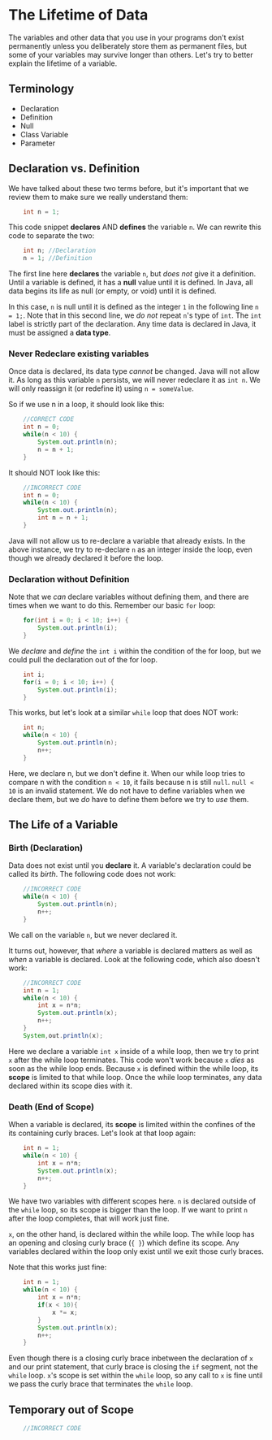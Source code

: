 # The Lifetime of Data
The variables and other data that you use in your programs don't exist permanently unless you deliberately store them as permanent files, but some of your variables may survive longer than others. Let's try to better explain the lifetime of a variable.

## Terminology
* Declaration
* Definition
* Null
* Class Variable
* Parameter

## Declaration vs. Definition
We have talked about these two terms before, but it's important that we review them to make sure we really understand them:

```java
    int n = 1;
```

This code snippet **declares** AND **defines** the variable ```n```. We can rewrite this code to separate the two:

```java
    int n; //Declaration
    n = 1; //Definition
```

The first line here **declares** the variable ```n```, but _does not_ give it a definition. Until a variable is defined, it has a **null** value until it is defined. In Java, all data begins its life as null (or empty, or void) until it is defined. 

In this case, ```n``` is null until it is defined as the integer ```1``` in the following line ```n = 1;```. Note that in this second line, we _do not_ repeat ```n```'s type of ```int```. The ```int``` label is strictly part of the declaration. Any time data is declared in Java, it must be assigned a **data type**. 

### Never Redeclare existing variables
Once data is declared, its data type _cannot_ be changed. Java will not allow it. As long as this variable ```n``` persists, we will never redeclare it as ```int n```. We will only reassign it (or redefine it) using ```n = someValue```.

So if we use n in a loop, it should look like this:

```java
    //CORRECT CODE
    int n = 0;
    while(n < 10) {
        System.out.println(n);
        n = n + 1;
    }
```

It should NOT look like this:

```java
    //INCORRECT CODE
    int n = 0;
    while(n < 10) {
        System.out.println(n);
        int n = n + 1;
    }
```

Java will not allow us to re-declare a variable that already exists. In the above instance, we try to re-declare ```n``` as an integer inside the loop, even though we already declared it before the loop.

### Declaration without Definition
Note that we _can_ declare variables without defining them, and there are times when we want to do this. Remember our basic ```for``` loop:

```java
    for(int i = 0; i < 10; i++) {
        System.out.println(i);
    }
```

We _declare_ and _define_ the ```int i``` within the condition of the for loop, but we could pull the declaration out of the for loop.

```java
    int i;
    for(i = 0; i < 10; i++) {
        System.out.println(i);
    }
```

This works, but let's look at a similar ```while``` loop that does NOT work:

```java
    int n;
    while(n < 10) {
        System.out.println(n);
        n++;
    }
```

Here, we declare n, but we don't define it. When our while loop tries to compare n with the condition ```n < 10```, it fails because n is still ```null```. ```null < 10``` is an invalid statement. We do not have to define variables when we declare them, but we _do_ have to define them before we try to _use_ them.

## The Life of a Variable
### Birth (Declaration)
Data does not exist until you **declare** it. A variable's declaration could be called its _birth_. The following code does not work:

```java
    //INCORRECT CODE
    while(n < 10) {
        System.out.println(n);
        n++;
    }
```

We call on the variable ```n```, but we never declared it.

It turns out, however, that _where_ a variable is declared matters as well as _when_ a variable is declared. Look at the following code, which also doesn't work:

```java
    //INCORRECT CODE
    int n = 1;
    while(n < 10) {
        int x = n*n;
        System.out.println(x);
        n++;        
    }
    System,out.println(x);
```

Here we declare a variable ```int x``` inside of a while loop, then we try to print ```x``` after the while loop terminates. This code won't work because ```x``` _dies_ as soon as the while loop ends. Because ```x``` is defined within the while loop, its **scope** is limited to that while loop. Once the while loop terminates, any data declared within its scope dies with it.

### Death (End of Scope)
When a variable is declared, its **scope** is limited within the confines of the its containing curly braces. Let's look at that loop again:

```java
    int n = 1;
    while(n < 10) {
        int x = n*n;
        System.out.println(x);
        n++;        
    }
``` 

We have two variables with different scopes here. ```n``` is declared outside of the ```while``` loop, so its scope is bigger than the loop. If we want to print ```n``` after the loop completes, that will work just fine.

```x```, on the other hand, is declared within the while loop. The while loop has an opening and closing curly brace (```{ }```) which define its scope. Any variables declared within the loop only exist until we exit those curly braces.

Note that this works just fine:

```java
    int n = 1;
    while(n < 10) {
        int x = n*n;
        if(x < 10){
            x *= x;
        }
        System.out.println(x);
        n++;        
    }
``` 

Even though there is a closing curly brace inbetween the declaration of ```x``` and our print statement, that curly brace is closing the ```if``` segment, not the ```while``` loop. ```x```'s scope is set within the ```while``` loop, so any call to ```x``` is fine until we pass the curly brace that terminates the ```while``` loop.

## Temporary out of Scope



```java
    //INCORRECT CODE
    
```
